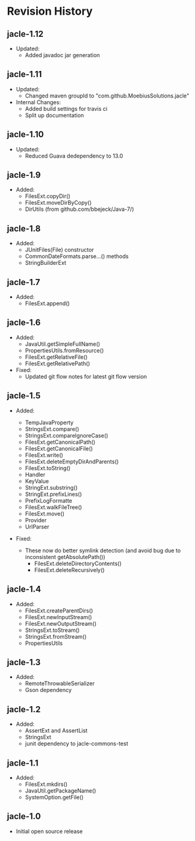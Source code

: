 # Revision History

## jacle-1.12

* Updated:
    * Added javadoc jar generation

## jacle-1.11

* Updated:
    * Changed maven groupId to "com.github.MoebiusSolutions.jacle"
* Internal Changes:
	* Added build settings for travis ci
	* Split up documentation

## jacle-1.10

* Updated:
    * Reduced Guava dedependency to 13.0

## jacle-1.9

* Added:
    * FilesExt.copyDir()
    * FilesExt.moveDirByCopy()
    * DirUtils (from github.com/bbejeck/Java-7/)

## jacle-1.8

* Added:
    * JUnitFiles(File) constructor
    * CommonDateFormats.parse...() methods
    * StringBuilderExt

## jacle-1.7

* Added:
    * FilesExt.append()

## jacle-1.6

* Added:
    * JavaUtil.getSimpleFullName()
    * PropertiesUtils.fromResource()
    * FilesExt.getRelativeFile()
    * FilesExt.getRelativePath()
* Fixed:
    * Updated git flow notes for latest git flow version

## jacle-1.5

* Added:
    * TempJavaProperty
    * StringsExt.compare()
    * StringsExt.compareIgnoreCase()
    * FilesExt.getCanonicalPath()
    * FilesExt.getCanonicalFile()
    * FilesExt.write()
    * FilesExt.deleteEmptyDirAndParents()
    * FilesExt.toString()
    * Handler
    * KeyValue
    * StringExt.substring()
    * StringExt.prefixLines()
    * PrefixLogFormatte
    * FilesExt.walkFileTree()
    * FilesExt.move()
    * Provider
    * UrlParser
    
* Fixed:
    * These now do better symlink detection (and avoid bug due to inconsistent getAbsolutePath())
        * FilesExt.deleteDirectoryContents()
        * FilesExt.deleteRecursively()

## jacle-1.4

* Added:
    * FilesExt.createParentDirs()
    * FilesExt.newInputStream()
    * FilesExt.newOutputStream()
    * StringsExt.toStream()
    * StringsExt.fromStream()
    * PropertiesUtils

## jacle-1.3

* Added:
    * RemoteThrowableSerializer
    * Gson dependency 

## jacle-1.2

* Added:
    * AssertExt and AssertList
    * StringsExt
    * junit dependency to jacle-commons-test

## jacle-1.1

* Added:
    * FilesExt.mkdirs()
    * JavaUtil.getPackageName()
    * SystemOption.getFile()

## jacle-1.0

*   Initial open source release
